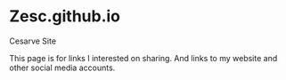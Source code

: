 # Zesc.github.io
Cesarve Site


This page is for links I interested on sharing.
And links to my website and other social media accounts.
